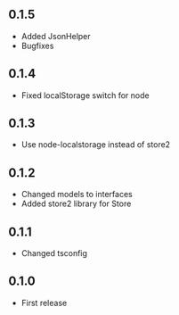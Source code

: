 ## 0.1.5
- Added JsonHelper
- Bugfixes

## 0.1.4
- Fixed localStorage switch for node

## 0.1.3
- Use node-localstorage instead of store2

## 0.1.2
- Changed models to interfaces
- Added store2 library for Store

## 0.1.1
- Changed tsconfig

## 0.1.0
- First release